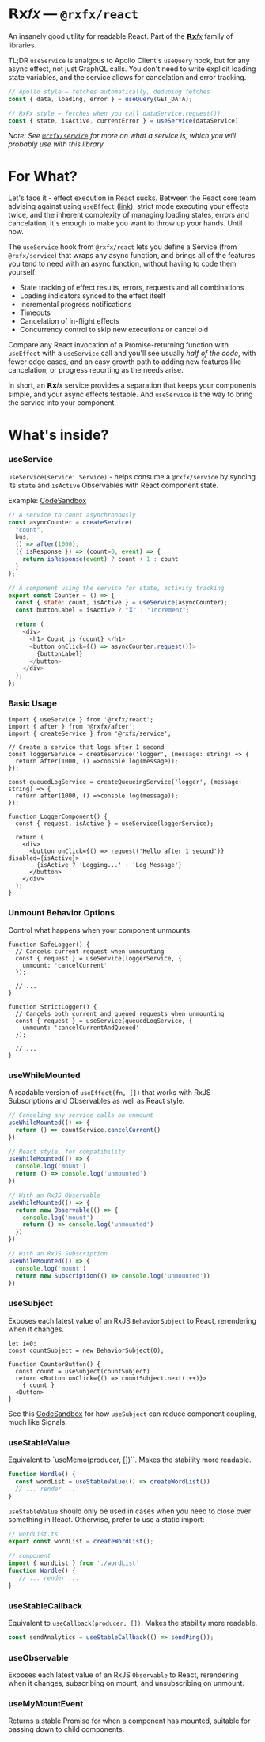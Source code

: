 # 𝗥𝘅𝑓𝑥 — `@rxfx/react`

An insanely good utility for readable React. Part of the [𝗥𝘅𝑓𝑥](https://github.com/deanrad/rxfx) family of libraries.

TL;DR `useService` is analgous to Apollo Client's `useQuery` hook, but for any async effect, not just GraphQL calls. You don't need to write explicit loading state variables, and the service allows for cancelation and error tracking.

```ts
// Apollo style — fetches automatically, deduping fetches
const { data, loading, error } = useQuery(GET_DATA);

// RxFx style — fetches when you call dataService.request())
const { state, isActive, currentError } = useService(dataService)
```

_Note: See [`@rxfx/service`](https://github.com/deanrad/rxfx/tree/main/service) for more on what a service is, which you will probably use with this library._

# For What?

Let's face it - effect execution in React sucks. Between the React core team advising against using `useEffect` ([link](https://react.dev/learn/synchronizing-with-effects#you-might-not-need-an-effect)), strict mode executing your effects twice, and the inherent complexity of managing loading states, errors and cancelation, it's enough to make you want to throw up your hands. Until now.

The `useService` hook from `@rxfx/react` lets you define a Service (from `@rxfx/service`) that wraps any async function, and brings all of the features you tend to need with an async function, without having to code them yourself:

 - State tracking of effect results, errors, requests and all combinations
 - Loading indicators synced to the effect itself
 - Incremental progress notifications
 - Timeouts
 - Cancelation of in-flight effects
 - Concurrency control to skip new executions or cancel old
 
 Compare any React invocation of a Promise-returning function with `useEffect` with a `useService` call and you'll see usually _half of the code_, with fewer edge cases, and an easy growth path to adding new features like cancelation, or progress reporting as the needs arise.

In short, an 𝗥𝘅𝑓𝑥 service provides a separation that keeps your components simple, and your async effects testable. And `useService` is the way to bring the service into your component.

 # What's inside?


### useService
`useService(service: Service)` - helps consume a `@rxfx/service` by syncing its `state` and `isActive` Observables with React component state. 

Example: [CodeSandbox](https://codesandbox.io/p/sandbox/7guis-1-counter-async-rxfx-service-4w82wc)

```js
// A service to count asynchronously
const asyncCounter = createService(
  "count",
  bus,
  () => after(1000),
  ({ isResponse }) => (count=0, event) => {
    return isResponse(event) ? count + 1 : count
  }
);

// A component using the service for state, activity tracking
export const Counter = () => {
  const { state: count, isActive } = useService(asyncCounter);
  const buttonLabel = isActive ? "⏳" : "Increment";

  return (
    <div>
      <h1> Count is {count} </h1>
      <button onClick={() => asyncCounter.request()}>
        {buttonLabel}
      </button>
    </div>
  );
};
```

### Basic Usage

```tsx
import { useService } from '@rxfx/react';
import { after } from '@rxfx/after';
import { createService } from '@rxfx/service';

// Create a service that logs after 1 second
const loggerService = createService('logger', (message: string) => {
  return after(1000, () =>console.log(message));
});

const queuedLogService = createQueueingService('logger', (message: string) => {
  return after(1000, () =>console.log(message));
});

function LoggerComponent() {
  const { request, isActive } = useService(loggerService);
  
  return (
    <div>
      <button onClick={() => request('Hello after 1 second')} disabled={isActive}>
        {isActive ? 'Logging...' : 'Log Message'}
      </button>
    </div>
  );
}
```

### Unmount Behavior Options

Control what happens when your component unmounts:

```tsx
function SafeLogger() {
  // Cancels current request when unmounting
  const { request } = useService(loggerService, { 
    unmount: 'cancelCurrent' 
  });
  
  // ...
}

function StrictLogger() {
  // Cancels both current and queued requests when unmounting
  const { request } = useService(queuedLogService, { 
    unmount: 'cancelCurrentAndQueued' 
  });
  
  // ...
}
```

### useWhileMounted
A readable version of `useEffect(fn, [])` that works with RxJS Subscriptions and Observables as well as React style.

```ts
// Canceling any service calls on unmount
useWhileMounted(() => {
  return () => countService.cancelCurrent()
})

// React style, for compatibility
useWhileMounted(() => {
  console.log('mount')
  return () => console.log('unmounted')
})

// With an RxJS Observable
useWhileMounted(() => {
  return new Observable(() => {
    console.log('mount')
    return () => console.log('unmounted')
  })
})

// With an RxJS Subscription 
useWhileMounted(() => {
  console.log('mount')
  return new Subscription(() => console.log('unmounted'))
})
```

### useSubject
Exposes each latest value of an RxJS `BehaviorSubject` to React, rerendering when it changes.

```tsx
let i=0;
const countSubject = new BehaviorSubject(0);

function CounterButton() {
  const count = useSubject(countSubject)
  return <Button onClick={() => countSubject.next(i++)}>
    { count }
  <Button>
}
```

See this [CodeSandbox](https://codesandbox.io/p/sandbox/rxfx-react-use-subject-w6sxf9) for how `useSubject` can reduce component coupling, much like Signals.

### useStableValue
Equivalent to `useMemo(producer, [])``. Makes the stability more readable.

```ts
function Wordle() {
  const wordList = useStableValue(() => createWordList())
  // ... render ...
}
```

`useStableValue` should only be used in cases when you need to close over something in React.
Otherwise, prefer to use a static import:

```ts
// wordList.ts
export const wordList = createWordList();

// component
import { wordList } from './wordList'
function Wordle() {
   // ... render ...
}
```

### useStableCallback
Equivalent to `useCallback(producer, [])`. Makes the stability more readable.

```ts
const sendAnalytics = useStableCallback(() => sendPing());
```

### useObservable
Exposes each latest value of an RxJS `Observable` to React, rerendering when it changes, subscribing on mount, and unsubscribing on unmount.

### useMyMountEvent
Returns a stable Promise for when a component has mounted, suitable for passing down to child components.